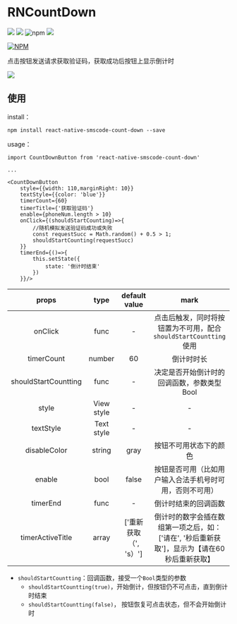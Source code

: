 # RNCountDown
[![](https://img.shields.io/travis/yongqianvip/RNCountDown.svg?style=flat-square)](https://travis-ci.org/yongqianvip/RNCountDown)
![](https://img.shields.io/github/release/yongqianvip/RNCountDown.svg?style=flat-square)
![npm](https://img.shields.io/npm/v/react-native-smscode-count-down.svg?style=flat-square)
![](https://img.shields.io/npm/dy/react-native-smscode-count-down.svg?style=flat-square)

[![NPM](https://nodei.co/npm/react-native-smscode-count-down.png?downloads=true)](https://nodei.co/npm/react-native-smscode-count-down/)

点击按钮发送请求获取验证码，获取成功后按钮上显示倒计时  

![](http://7xp7q7.com1.z0.glb.clouddn.com/image/jianshu/RN/countdown.gif)
## 使用
install：

	npm install react-native-smscode-count-down --save

usage：

	import CountDownButton from 'react-native-smscode-count-down'
	
	...
	
	<CountDownButton
		style={{width: 110,marginRight: 10}}
		textStyle={{color: 'blue'}}
		timerCount={60}
		timerTitle={'获取验证码'}
		enable={phoneNum.length > 10}
		onClick={(shouldStartCounting)=>{
			//随机模拟发送验证码成功或失败
			const requestSucc = Math.random() + 0.5 > 1; 
      		shouldStartCounting(requestSucc)
		}}
		timerEnd={()=>{
			this.setState({
				state: '倒计时结束'
			})
		}}/>
		

|props|type|default value|mark|
|:---:|:---:|:---:|:---:|
| onClick|func|-|点击后触发，同时将按钮置为不可用，配合`shouldStartCountting` 使用|
| timerCount|number|60|倒计时时长|
| shouldStartCountting|func|-|决定是否开始倒计时的回调函数，参数类型Bool|
|style|View style|-|-|
| textStyle |Text style|-|-|
| disableColor |string|gray|按钮不可用状态下的颜色|
| enable |bool|false|按钮是否可用（比如用户输入合法手机号时可用，否则不可用）|
| timerEnd |func|-|倒计时结束的回调函数|
| timerActiveTitle |array|['重新获取（', 's）']|倒计时的数字会插在数组第一项之后，如：['请在', '秒后重新获取']，显示为【请在60秒后重新获取】|


- `shouldStartCountting`：回调函数，接受一个`Bool`类型的参数
	* `shouldStartCountting(true)`，开始倒计，但按钮仍不可点击，直到倒计时结束
	* `shouldStartCountting(false)`， 按钮恢复可点击状态，但不会开始倒计时

